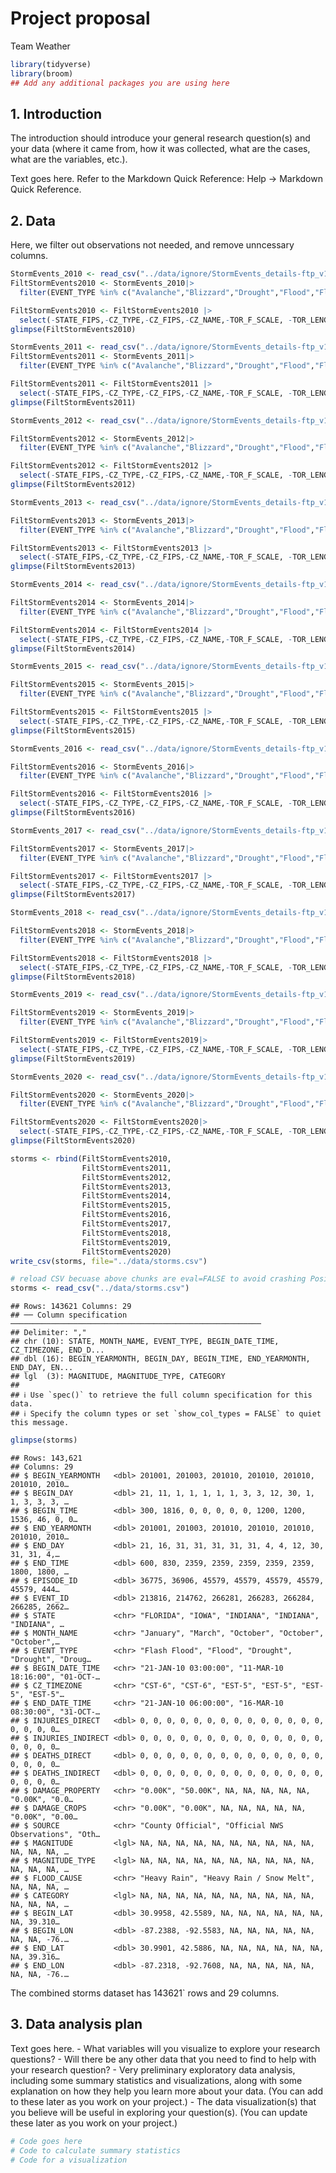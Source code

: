 Project proposal
================
Team Weather

``` r
library(tidyverse)
library(broom)
## Add any additional packages you are using here
```

## 1. Introduction

The introduction should introduce your general research question(s) and
your data (where it came from, how it was collected, what are the cases,
what are the variables, etc.).

Text goes here. Refer to the Markdown Quick Reference: Help -\> Markdown
Quick Reference.

## 2. Data

Here, we filter out observations not needed, and remove unncessary
columns.

``` r
StormEvents_2010 <- read_csv("../data/ignore/StormEvents_details-ftp_v1.0_d2010_c20250520.csv")
FiltStormEvents2010 <- StormEvents_2010|>
  filter(EVENT_TYPE %in% c("Avalanche","Blizzard","Drought","Flood","Flash Flood","Excessive Heat","Tornado","Tropical Storm","Tsunami","Wildfire"))

FiltStormEvents2010 <- FiltStormEvents2010 |>
  select(-STATE_FIPS,-CZ_TYPE,-CZ_FIPS,-CZ_NAME,-TOR_F_SCALE, -TOR_LENGTH,-TOR_WIDTH,-TOR_OTHER_WFO,-TOR_OTHER_CZ_STATE,-TOR_OTHER_CZ_FIPS,-TOR_OTHER_CZ_NAME,-BEGIN_RANGE,-BEGIN_AZIMUTH,-BEGIN_LOCATION,-END_RANGE,-END_AZIMUTH,-END_LOCATION,-EPISODE_NARRATIVE,-EVENT_NARRATIVE,-DATA_SOURCE,-WFO,-YEAR)
glimpse(FiltStormEvents2010)
```

``` r
StormEvents_2011 <- read_csv("../data/ignore/StormEvents_details-ftp_v1.0_d2011_c20250520.csv")
FiltStormEvents2011 <- StormEvents_2011|>
  filter(EVENT_TYPE %in% c("Avalanche","Blizzard","Drought","Flood","Flash Flood","Excessive Heat","Tornado","Tropical Storm","Tsunami","Wildfire"))

FiltStormEvents2011 <- FiltStormEvents2011 |>
  select(-STATE_FIPS,-CZ_TYPE,-CZ_FIPS,-CZ_NAME,-TOR_F_SCALE, -TOR_LENGTH,-TOR_WIDTH,-TOR_OTHER_WFO,-TOR_OTHER_CZ_STATE,-TOR_OTHER_CZ_FIPS,-TOR_OTHER_CZ_NAME,-BEGIN_RANGE,-BEGIN_AZIMUTH,-BEGIN_LOCATION,-END_RANGE,-END_AZIMUTH,-END_LOCATION,-EPISODE_NARRATIVE,-EVENT_NARRATIVE,-DATA_SOURCE,-WFO,-YEAR)
glimpse(FiltStormEvents2011)
```

``` r
StormEvents_2012 <- read_csv("../data/ignore/StormEvents_details-ftp_v1.0_d2012_c20250520.csv")

FiltStormEvents2012 <- StormEvents_2012|>
  filter(EVENT_TYPE %in% c("Avalanche","Blizzard","Drought","Flood","Flash Flood","Excessive Heat","Tornado","Tropical Storm","Tsunami","Wildfire"))

FiltStormEvents2012 <- FiltStormEvents2012 |>
  select(-STATE_FIPS,-CZ_TYPE,-CZ_FIPS,-CZ_NAME,-TOR_F_SCALE, -TOR_LENGTH,-TOR_WIDTH,-TOR_OTHER_WFO,-TOR_OTHER_CZ_STATE,-TOR_OTHER_CZ_FIPS,-TOR_OTHER_CZ_NAME,-BEGIN_RANGE,-BEGIN_AZIMUTH,-BEGIN_LOCATION,-END_RANGE,-END_AZIMUTH,-END_LOCATION,-EPISODE_NARRATIVE,-EVENT_NARRATIVE,-DATA_SOURCE,-WFO,-YEAR)
glimpse(FiltStormEvents2012)
```

``` r
StormEvents_2013 <- read_csv("../data/ignore/StormEvents_details-ftp_v1.0_d2013_c20250520.csv")

FiltStormEvents2013 <- StormEvents_2013|>
  filter(EVENT_TYPE %in% c("Avalanche","Blizzard","Drought","Flood","Flash Flood","Excessive Heat","Tornado","Tropical Storm","Tsunami","Wildfire"))

FiltStormEvents2013 <- FiltStormEvents2013 |>
  select(-STATE_FIPS,-CZ_TYPE,-CZ_FIPS,-CZ_NAME,-TOR_F_SCALE, -TOR_LENGTH,-TOR_WIDTH,-TOR_OTHER_WFO,-TOR_OTHER_CZ_STATE,-TOR_OTHER_CZ_FIPS,-TOR_OTHER_CZ_NAME,-BEGIN_RANGE,-BEGIN_AZIMUTH,-BEGIN_LOCATION,-END_RANGE,-END_AZIMUTH,-END_LOCATION,-EPISODE_NARRATIVE,-EVENT_NARRATIVE,-DATA_SOURCE,-WFO,-YEAR)
glimpse(FiltStormEvents2013)
```

``` r
StormEvents_2014 <- read_csv("../data/ignore/StormEvents_details-ftp_v1.0_d2014_c20250520.csv")

FiltStormEvents2014 <- StormEvents_2014|>
  filter(EVENT_TYPE %in% c("Avalanche","Blizzard","Drought","Flood","Flash Flood","Excessive Heat","Tornado","Tropical Storm","Tsunami","Wildfire"))

FiltStormEvents2014 <- FiltStormEvents2014 |>
  select(-STATE_FIPS,-CZ_TYPE,-CZ_FIPS,-CZ_NAME,-TOR_F_SCALE, -TOR_LENGTH,-TOR_WIDTH,-TOR_OTHER_WFO,-TOR_OTHER_CZ_STATE,-TOR_OTHER_CZ_FIPS,-TOR_OTHER_CZ_NAME,-BEGIN_RANGE,-BEGIN_AZIMUTH,-BEGIN_LOCATION,-END_RANGE,-END_AZIMUTH,-END_LOCATION,-EPISODE_NARRATIVE,-EVENT_NARRATIVE,-DATA_SOURCE,-WFO,-YEAR)
glimpse(FiltStormEvents2014)
```

``` r
StormEvents_2015 <- read_csv("../data/ignore/StormEvents_details-ftp_v1.0_d2015_c20250818.csv")

FiltStormEvents2015 <- StormEvents_2015|>
  filter(EVENT_TYPE %in% c("Avalanche","Blizzard","Drought","Flood","Flash Flood","Excessive Heat","Tornado","Tropical Storm","Tsunami","Wildfire"))

FiltStormEvents2015 <- FiltStormEvents2015 |>
  select(-STATE_FIPS,-CZ_TYPE,-CZ_FIPS,-CZ_NAME,-TOR_F_SCALE, -TOR_LENGTH,-TOR_WIDTH,-TOR_OTHER_WFO,-TOR_OTHER_CZ_STATE,-TOR_OTHER_CZ_FIPS,-TOR_OTHER_CZ_NAME,-BEGIN_RANGE,-BEGIN_AZIMUTH,-BEGIN_LOCATION,-END_RANGE,-END_AZIMUTH,-END_LOCATION,-EPISODE_NARRATIVE,-EVENT_NARRATIVE,-DATA_SOURCE,-WFO,-YEAR)
glimpse(FiltStormEvents2015)
```

``` r
StormEvents_2016 <- read_csv("../data/ignore/StormEvents_details-ftp_v1.0_d2016_c20250818.csv")

FiltStormEvents2016 <- StormEvents_2016|>
  filter(EVENT_TYPE %in% c("Avalanche","Blizzard","Drought","Flood","Flash Flood","Excessive Heat","Tornado","Tropical Storm","Tsunami","Wildfire"))

FiltStormEvents2016 <- FiltStormEvents2016 |>
  select(-STATE_FIPS,-CZ_TYPE,-CZ_FIPS,-CZ_NAME,-TOR_F_SCALE, -TOR_LENGTH,-TOR_WIDTH,-TOR_OTHER_WFO,-TOR_OTHER_CZ_STATE,-TOR_OTHER_CZ_FIPS,-TOR_OTHER_CZ_NAME,-BEGIN_RANGE,-BEGIN_AZIMUTH,-BEGIN_LOCATION,-END_RANGE,-END_AZIMUTH,-END_LOCATION,-EPISODE_NARRATIVE,-EVENT_NARRATIVE,-DATA_SOURCE,-WFO,-YEAR)
glimpse(FiltStormEvents2016)
```

``` r
StormEvents_2017 <- read_csv("../data/ignore/StormEvents_details-ftp_v1.0_d2017_c20250520.csv")

FiltStormEvents2017 <- StormEvents_2017|>
  filter(EVENT_TYPE %in% c("Avalanche","Blizzard","Drought","Flood","Flash Flood","Excessive Heat","Tornado","Tropical Storm","Tsunami","Wildfire"))

FiltStormEvents2017 <- FiltStormEvents2017 |>
  select(-STATE_FIPS,-CZ_TYPE,-CZ_FIPS,-CZ_NAME,-TOR_F_SCALE, -TOR_LENGTH,-TOR_WIDTH,-TOR_OTHER_WFO,-TOR_OTHER_CZ_STATE,-TOR_OTHER_CZ_FIPS,-TOR_OTHER_CZ_NAME,-BEGIN_RANGE,-BEGIN_AZIMUTH,-BEGIN_LOCATION,-END_RANGE,-END_AZIMUTH,-END_LOCATION,-EPISODE_NARRATIVE,-EVENT_NARRATIVE,-DATA_SOURCE,-WFO,-YEAR)
glimpse(FiltStormEvents2017)
```

``` r
StormEvents_2018 <- read_csv("../data/ignore/StormEvents_details-ftp_v1.0_d2018_c20250520.csv")

FiltStormEvents2018 <- StormEvents_2018|>
  filter(EVENT_TYPE %in% c("Avalanche","Blizzard","Drought","Flood","Flash Flood","Excessive Heat","Tornado","Tropical Storm","Tsunami","Wildfire"))

FiltStormEvents2018 <- FiltStormEvents2018 |>
  select(-STATE_FIPS,-CZ_TYPE,-CZ_FIPS,-CZ_NAME,-TOR_F_SCALE, -TOR_LENGTH,-TOR_WIDTH,-TOR_OTHER_WFO,-TOR_OTHER_CZ_STATE,-TOR_OTHER_CZ_FIPS,-TOR_OTHER_CZ_NAME,-BEGIN_RANGE,-BEGIN_AZIMUTH,-BEGIN_LOCATION,-END_RANGE,-END_AZIMUTH,-END_LOCATION,-EPISODE_NARRATIVE,-EVENT_NARRATIVE,-DATA_SOURCE,-WFO,-YEAR)
glimpse(FiltStormEvents2018)
```

``` r
StormEvents_2019 <- read_csv("../data/ignore/StormEvents_details-ftp_v1.0_d2019_c20250520.csv")

FiltStormEvents2019 <- StormEvents_2019|>
  filter(EVENT_TYPE %in% c("Avalanche","Blizzard","Drought","Flood","Flash Flood","Excessive Heat","Tornado","Tropical Storm","Tsunami","Wildfire"))

FiltStormEvents2019 <- FiltStormEvents2019|>
  select(-STATE_FIPS,-CZ_TYPE,-CZ_FIPS,-CZ_NAME,-TOR_F_SCALE, -TOR_LENGTH,-TOR_WIDTH,-TOR_OTHER_WFO,-TOR_OTHER_CZ_STATE,-TOR_OTHER_CZ_FIPS,-TOR_OTHER_CZ_NAME,-BEGIN_RANGE,-BEGIN_AZIMUTH,-BEGIN_LOCATION,-END_RANGE,-END_AZIMUTH,-END_LOCATION,-EPISODE_NARRATIVE,-EVENT_NARRATIVE,-DATA_SOURCE,-WFO,-YEAR)
glimpse(FiltStormEvents2019)
```

``` r
StormEvents_2020 <- read_csv("../data/ignore/StormEvents_details-ftp_v1.0_d2020_c20250702.csv")

FiltStormEvents2020 <- StormEvents_2020|>
  filter(EVENT_TYPE %in% c("Avalanche","Blizzard","Drought","Flood","Flash Flood","Excessive Heat","Tornado","Tropical Storm","Tsunami","Wildfire"))

FiltStormEvents2020 <- FiltStormEvents2020|>
  select(-STATE_FIPS,-CZ_TYPE,-CZ_FIPS,-CZ_NAME,-TOR_F_SCALE, -TOR_LENGTH,-TOR_WIDTH,-TOR_OTHER_WFO,-TOR_OTHER_CZ_STATE,-TOR_OTHER_CZ_FIPS,-TOR_OTHER_CZ_NAME,-BEGIN_RANGE,-BEGIN_AZIMUTH,-BEGIN_LOCATION,-END_RANGE,-END_AZIMUTH,-END_LOCATION,-EPISODE_NARRATIVE,-EVENT_NARRATIVE,-DATA_SOURCE,-WFO,-YEAR)
glimpse(FiltStormEvents2020)
```

``` r
storms <- rbind(FiltStormEvents2010,
                FiltStormEvents2011,
                FiltStormEvents2012,
                FiltStormEvents2013,
                FiltStormEvents2014,
                FiltStormEvents2015,
                FiltStormEvents2016,
                FiltStormEvents2017,
                FiltStormEvents2018,
                FiltStormEvents2019,
                FiltStormEvents2020)
write_csv(storms, file="../data/storms.csv")
```

``` r
# reload CSV becuase above chunks are eval=FALSE to avoid crashing Posit.
storms <- read_csv("../data/storms.csv")
```

    ## Rows: 143621 Columns: 29
    ## ── Column specification ────────────────────────────────────────────────────────
    ## Delimiter: ","
    ## chr (10): STATE, MONTH_NAME, EVENT_TYPE, BEGIN_DATE_TIME, CZ_TIMEZONE, END_D...
    ## dbl (16): BEGIN_YEARMONTH, BEGIN_DAY, BEGIN_TIME, END_YEARMONTH, END_DAY, EN...
    ## lgl  (3): MAGNITUDE, MAGNITUDE_TYPE, CATEGORY
    ## 
    ## ℹ Use `spec()` to retrieve the full column specification for this data.
    ## ℹ Specify the column types or set `show_col_types = FALSE` to quiet this message.

``` r
glimpse(storms)
```

    ## Rows: 143,621
    ## Columns: 29
    ## $ BEGIN_YEARMONTH   <dbl> 201001, 201003, 201010, 201010, 201010, 201010, 2010…
    ## $ BEGIN_DAY         <dbl> 21, 11, 1, 1, 1, 1, 1, 3, 3, 12, 30, 1, 1, 3, 3, 3, …
    ## $ BEGIN_TIME        <dbl> 300, 1816, 0, 0, 0, 0, 0, 1200, 1200, 1536, 46, 0, 0…
    ## $ END_YEARMONTH     <dbl> 201001, 201003, 201010, 201010, 201010, 201010, 2010…
    ## $ END_DAY           <dbl> 21, 16, 31, 31, 31, 31, 31, 4, 4, 12, 30, 31, 31, 4,…
    ## $ END_TIME          <dbl> 600, 830, 2359, 2359, 2359, 2359, 2359, 1800, 1800, …
    ## $ EPISODE_ID        <dbl> 36775, 36906, 45579, 45579, 45579, 45579, 45579, 444…
    ## $ EVENT_ID          <dbl> 213816, 214762, 266281, 266283, 266284, 266285, 2662…
    ## $ STATE             <chr> "FLORIDA", "IOWA", "INDIANA", "INDIANA", "INDIANA", …
    ## $ MONTH_NAME        <chr> "January", "March", "October", "October", "October",…
    ## $ EVENT_TYPE        <chr> "Flash Flood", "Flood", "Drought", "Drought", "Droug…
    ## $ BEGIN_DATE_TIME   <chr> "21-JAN-10 03:00:00", "11-MAR-10 18:16:00", "01-OCT-…
    ## $ CZ_TIMEZONE       <chr> "CST-6", "CST-6", "EST-5", "EST-5", "EST-5", "EST-5"…
    ## $ END_DATE_TIME     <chr> "21-JAN-10 06:00:00", "16-MAR-10 08:30:00", "31-OCT-…
    ## $ INJURIES_DIRECT   <dbl> 0, 0, 0, 0, 0, 0, 0, 0, 0, 0, 0, 0, 0, 0, 0, 0, 0, 0…
    ## $ INJURIES_INDIRECT <dbl> 0, 0, 0, 0, 0, 0, 0, 0, 0, 0, 0, 0, 0, 0, 0, 0, 0, 0…
    ## $ DEATHS_DIRECT     <dbl> 0, 0, 0, 0, 0, 0, 0, 0, 0, 0, 0, 0, 0, 0, 0, 0, 0, 0…
    ## $ DEATHS_INDIRECT   <dbl> 0, 0, 0, 0, 0, 0, 0, 0, 0, 0, 0, 0, 0, 0, 0, 0, 0, 0…
    ## $ DAMAGE_PROPERTY   <chr> "0.00K", "50.00K", NA, NA, NA, NA, NA, "0.00K", "0.0…
    ## $ DAMAGE_CROPS      <chr> "0.00K", "0.00K", NA, NA, NA, NA, NA, "0.00K", "0.00…
    ## $ SOURCE            <chr> "County Official", "Official NWS Observations", "Oth…
    ## $ MAGNITUDE         <lgl> NA, NA, NA, NA, NA, NA, NA, NA, NA, NA, NA, NA, NA, …
    ## $ MAGNITUDE_TYPE    <lgl> NA, NA, NA, NA, NA, NA, NA, NA, NA, NA, NA, NA, NA, …
    ## $ FLOOD_CAUSE       <chr> "Heavy Rain", "Heavy Rain / Snow Melt", NA, NA, NA, …
    ## $ CATEGORY          <lgl> NA, NA, NA, NA, NA, NA, NA, NA, NA, NA, NA, NA, NA, …
    ## $ BEGIN_LAT         <dbl> 30.9958, 42.5589, NA, NA, NA, NA, NA, NA, NA, 39.310…
    ## $ BEGIN_LON         <dbl> -87.2388, -92.5583, NA, NA, NA, NA, NA, NA, NA, -76.…
    ## $ END_LAT           <dbl> 30.9901, 42.5886, NA, NA, NA, NA, NA, NA, NA, 39.316…
    ## $ END_LON           <dbl> -87.2318, -92.7608, NA, NA, NA, NA, NA, NA, NA, -76.…

The combined storms dataset has 143621\` rows and 29 columns.

## 3. Data analysis plan

Text goes here. - What variables will you visualize to explore your
research questions? - Will there be any other data that you need to find
to help with your research question? - Very preliminary exploratory data
analysis, including some summary statistics and visualizations, along
with some explanation on how they help you learn more about your data.
(You can add to these later as you work on your project.) - The data
visualization(s) that you believe will be useful in exploring your
question(s). (You can update these later as you work on your project.)

``` r
# Code goes here
# Code to calculate summary statistics
# Code for a visualization
```
